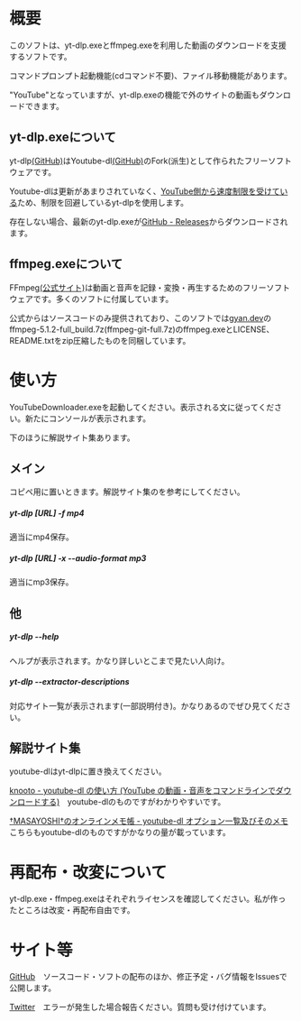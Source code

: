 ﻿# 概要

このソフトは、yt-dlp.exeとffmpeg.exeを利用した動画のダウンロードを支援するソフトです。

コマンドプロンプト起動機能(cdコマンド不要)、ファイル移動機能があります。

"YouTube"となっていますが、yt-dlp.exeの機能で外のサイトの動画もダウンロードできます。

## yt-dlp.exeについて

yt-dlp[(GitHub)](https://github.com/yt-dlp/yt-dlp)はYoutube-dl[(GitHub)](https://github.com/ytdl-org/youtube-dl)のFork(派生)として作られたフリーソフトウェアです。

Youtube-dlは更新があまりされていなく、[YouTube側から速度制限を受けている](https://github.com/ytdl-org/youtube-dl/issues/30097)ため、制限を回避しているyt-dlpを使用します。

存在しない場合、最新のyt-dlp.exeが[GitHub - Releases](https://github.com/yt-dlp/yt-dlp/releases)からダウンロードされます。


## ffmpeg.exeについて

FFmpeg[(公式サイト)](https://ffmpeg.org/)は動画と音声を記録・変換・再生するためのフリーソフトウェアです。多くのソフトに付属しています。

公式からはソースコードのみ提供されており、このソフトでは[gyan.dev](https://www.gyan.dev/ffmpeg/builds/)のffmpeg-5.1.2-full_build.7z(ffmpeg-git-full.7z)のffmpeg.exeとLICENSE、README.txtをzip圧縮したものを同梱しています。

# 使い方

YouTubeDownloader.exeを起動してください。表示される文に従ってください。新たにコンソールが表示されます。

下のほうに解説サイト集あります。

## メイン

コピペ用に置いときます。解説サイト集のを参考にしてください。

##### yt-dlp [URL] -f mp4

適当にmp4保存。

##### yt-dlp [URL] -x --audio-format mp3

適当にmp3保存。

## 他

##### yt-dlp --help

ヘルプが表示されます。かなり詳しいとこまで見たい人向け。

##### yt-dlp --extractor-descriptions

対応サイト一覧が表示されます(一部説明付き)。かなりあるのでぜひ見てください。

## 解説サイト集

youtube-dlはyt-dlpに置き換えてください。

[knooto - youtube-dl の使い方 (YouTube の動画・音声をコマンドラインでダウンロードする)](https://knooto.info/youtube-dl/)　youtube-dlのものですがわかりやすいです。

[†MASAYOSHI†のオンラインメモ帳 - youtube-dl オプション一覧及びそのメモ](https://masayoshi-9a7ee.hatenablog.com/entry/20150905/1441414821)　こちらもyoutube-dlのものですがかなりの量が載っています。


# 再配布・改変について

yt-dlp.exe・ffmpeg.exeはそれぞれライセンスを確認してください。私が作ったところは改変・再配布自由です。

# サイト等

[GitHub](https://github.com/Ichihai1415/YouTubeDownloader)　ソースコード・ソフトの配布のほか、修正予定・バグ情報をIssuesで公開します。

[Twitter](https://twitter.com/ProjectS31415_1)　エラーが発生した場合報告ください。質問も受け付けています。